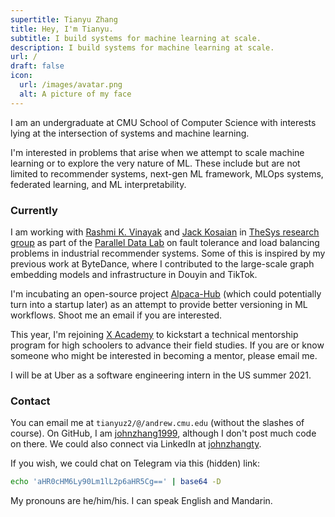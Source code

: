 ```yaml
---
supertitle: Tianyu Zhang
title: Hey, I'm Tianyu.
subtitle: I build systems for machine learning at scale.
description: I build systems for machine learning at scale.
url: /
draft: false
icon:
  url: /images/avatar.png
  alt: A picture of my face
---
```

I am an undergraduate at CMU School of Computer Science with interests lying at the intersection of systems and machine learning.

I'm interested in problems that arise when we attempt to scale machine learning or to explore the very nature of ML. These include but are not limited to recommender systems, next-gen ML framework, MLOps systems, federated learning, and ML interpretability. 

### Currently

I am working with [Rashmi K. Vinayak](http://www.cs.cmu.edu/~rvinayak/) and [Jack Kosaian](https://jackkosaian.github.io/) in [TheSys research group](http://www.cs.cmu.edu/~rvinayak/#group) as part of the [Parallel Data Lab](https://www.pdl.cmu.edu/index.shtml) on fault tolerance and load balancing problems in industrial recommender systems. Some of this is inspired by my previous work at ByteDance, where I contributed to the large-scale graph embedding models and infrastructure in Douyin and TikTok.

I'm incubating an open-source project [Alpaca-Hub](https://alpaca-hub.github.io/) (which could potentially turn into a startup later) as an attempt to provide better versioning in ML workflows. Shoot me an email if you are interested.

This year, I'm rejoining [X Academy](https://www.techx.academy/) to kickstart a technical mentorship program for high schoolers to advance their field studies. If you are or know someone who might be interested in becoming a mentor, please email me.

I will be at Uber as a software engineering intern in the US summer 2021.


### Contact

You can email me at `tianyuz2/@/andrew.cmu.edu` (without the slashes of course). On GitHub, I am [johnzhang1999](https://github.com/johnzhang1999), although I don't post much code on there. We could also connect via LinkedIn at [johnzhangty](https://www.linkedin.com/in/johnzhangty/).

If you wish, we could chat on Telegram via this (hidden) link:

```sh
echo 'aHR0cHM6Ly90Lm1lL2p6aHR5Cg==' | base64 -D
```

My pronouns are he/him/his. I can speak English and Mandarin.